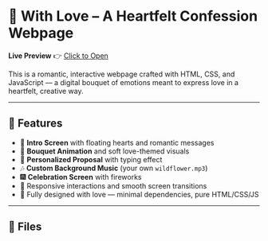 # 💌 With Love – A Heartfelt Confession Webpage

**Live Preview** 👉 [Click to Open](https://sandhipr27.github.io/withlove/)

This is a romantic, interactive webpage crafted with HTML, CSS, and JavaScript — a digital bouquet of emotions meant to express love in a heartfelt, creative way.

---

## 🌸 Features

- 🌺 **Intro Screen** with floating hearts and romantic messages  
- 💐 **Bouquet Animation** and soft love-themed visuals  
- 💖 **Personalized Proposal** with typing effect  
- 🎶 **Custom Background Music** (your own `wildflower.mp3`)  
- 🎆 **Celebration Screen** with fireworks  
- 💬 Responsive interactions and smooth screen transitions  
- 🎨 Fully designed with love — minimal dependencies, pure HTML/CSS/JS

---

## 📁 Files

